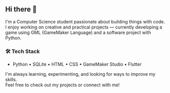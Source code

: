 ## Hi there 👋

I'm a Computer Science student passionate about building things with code.  
I enjoy working on creative and practical projects — currently developing a game using GML (GameMaker Language) and a software project with Python.

### 🛠 Tech Stack
- Python • SQLite • HTML • CSS • GameMaker Studio • Flutter

I'm always learning, experimenting, and looking for ways to improve my skills.  
Feel free to check out my projects or connect with me!
